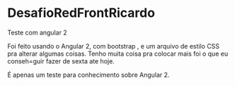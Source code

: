 # DesafioRedFrontRicardo
Teste com angular 2

Foi feito usando o Angular 2, com bootstrap , e um arquivo de estilo CSS pra alterar algumas coisas.
Tenho muita coisa pra colocar mais foi o que eu conseh=guir fazer de sexta ate hoje.

É apenas um teste para conhecimento sobre Angular 2.
